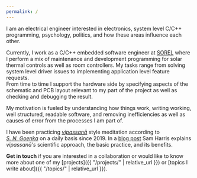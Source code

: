 ```yaml
---
permalink: /
---
```


I am an electrical engineer interested in electronics, system level C/C++ programming, psychology, politics, and how these areas influence each other.

Currently, I work as a C/C++ embedded software engineer at [SOREL](https://sorel.de/) where I perform a mix of maintenance and development programming for solar thermal controls as well as room controllers.
My tasks range from solving system level driver issues to implementing application level feature requests.  
From time to time I support the hardware side by specifying aspects of the schematic and PCB layout relevant to my part of the project as well as checking and debugging the result.

My motivation is fueled by understanding how things work, writing working, well structured, readable software, and removing inefficiencies as well as causes of error from the processes I am part of.

I have been practicing [*vipassanā*](https://en.wikipedia.org/wiki/Vipassan%C4%81) style meditation according to [*S.&nbsp;N.&nbsp;Goenka*](https://www.dhamma.org/en-US/about/goenka) on a daily basis since 2019. In a [blog post](https://samharris.org/how-to-meditate/) Sam&nbsp;Harris explains *vipassanā's* scientific approach, the basic practice, and its benefits.

**Get in touch** if you are interested in a collaboration or would like to know more about one of my [projects]({{ "/projects/" | relative_url }}) or [topics I write about]({{ "/topics/" | relative_url }}).
